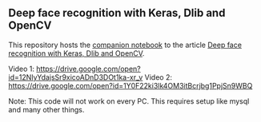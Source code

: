 ## Deep face recognition with Keras, Dlib and OpenCV

This repository hosts the [companion notebook](http://nbviewer.jupyter.org/github/krasserm/face-recognition/blob/master/face-recognition.ipynb?flush_cache=true) to the article [Deep face recognition with Keras, Dlib and OpenCV](https://krasserm.github.io/2018/02/07/deep-face-recognition/).

Video 1: https://drive.google.com/open?id=12NIyYdajsSr9xicoADnD3DOt1ka-xr_v
Video 2: https://drive.google.com/open?id=1Y0F22ki3lk4OM3itBcrjbg1PpjSn9WBQ

Note: This code will not work on every PC. This requires setup like mysql and many other things.
